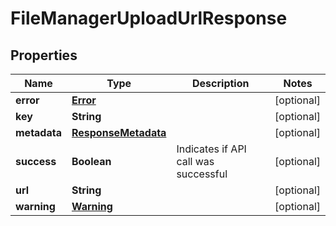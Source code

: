 

# FileManagerUploadUrlResponse


## Properties

| Name | Type | Description | Notes |
|------------ | ------------- | ------------- | -------------|
|**error** | [**Error**](Error.md) |  |  [optional] |
|**key** | **String** |  |  [optional] |
|**metadata** | [**ResponseMetadata**](ResponseMetadata.md) |  |  [optional] |
|**success** | **Boolean** | Indicates if API call was successful |  [optional] |
|**url** | **String** |  |  [optional] |
|**warning** | [**Warning**](Warning.md) |  |  [optional] |



